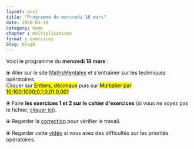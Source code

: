 ```yaml
---
layout: post
title: "Programme du mercredi 18 mars"
date: 2020-03-18
category: 6eme
chapter : multiplications
format : exercices
blog: blog6
---
```


Voici le programme du <b>mercredi 18 mars</b> :

⦿ Aller sur le site <a href="http://mathsmentales.net/">MathsMentales</a> et s'entraîner sur les techniques opératoires.
<br>
Cliquer sur <mark>Entiers, décimaux</mark> puis sur <mark>Multiplier par 10;100;1000;0,1;0,01;0,001</mark>
 
⦿ Faire <b>les exercices 1 et 2 sur le cahier d'exercices</b> (si vous ne voyez pas le fichier, <a href="/exercices/6eme/6eme_exercices_mercredi_18_mars_2020.pdf">cliquer ici</a>). 

<object data="/exercices/6eme/6eme_exercices_mercredi_18_mars_2020.pdf" width="100%" height="500" type='application/pdf'></object>

⦿ Regarder la <a class="correction" href="/exercices/6eme/6eme_exercices_mercredi_18_mars_2020_corrections.pdf">correction</a> pour vérifier le travail. 

⦿ Regarder cette <a class="video" href="https://youtu.be/a-IG_bjKeJc">vidéo</a> si vous avez des difficultés sur les priorités opératoires.

 
 
